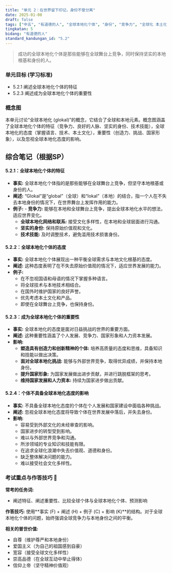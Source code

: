 ```yaml
---
title: "单元 2：在世界留下印记，身份不曾分离"
date: 2025-01-08
draft: false
tags: ["中五", "有道德的人", "全球本地化个体", "身份", "竞争力", "全球化 本土化"]
tingkatan: 5
bidang: "有道德的人"
standard_kandungan_id: "5.2"
---
```


> 成功的全球本地化个体是那些能够在全球舞台上竞争，同时保持坚实的本地根基和身份的人。

### 单元目标 (学习标准)

- 5.2.1 阐述全球本地化个体的特征
- 5.2.3 阐述成为全球本地化个体的重要性

### 概念图

本单元讨论“全球本地化 (glokal)”的概念，它结合了全球和本地元素。概念图涵盖了全球本地化个体的特征（竞争力、良好的人脉、坚实的身份、技术技能），全球本地化的态度（掌握语言、技术、本土文化），重要性（创造力、挑战、国家形象），以及忽视全球本地化态度的影响。

## 综合笔记（根据SP）

#### 5.2.1：全球本地化个体的特征

- **事实:** 全球本地化个体指的是那些能够在全球舞台上竞争，但坚守本地根基或身份的人。
- **阐述:** “Glokal”是“global”（全球）和“lokal”（本地）的结合，指一个人在不失去本地身份的情况下，在世界舞台上发挥作用的能力。
- **例子:** - **竞争力:** 能够在本地和全球舞台上竞争，提出全球本地化水平的想法，适应世界变化。
  - **全球本地化网络和联系:** 接受文化多样性，在本地和全球层面进行沟通。
  - **坚实的身份:** 保持原始价值观和文化。
  - **技术技能:** 及时调整技术，避免滥用技术损害身份。

#### 5.2.2：全球本地化个体的态度

- **事实:** 全球本地化个体展现出一种平衡全球需求与本地文化根基的态度。
- **阐述:** 这种态度表明了在不失去原始价值观的情况下，适应世界发展的能力。
- **例子:**
  - 在不忽视国语和母语的情况下掌握多种语言。
  - 将全球技术与本地技术相结合。
  - 在国外时维护国家的良好声誉。
  - 优先考虑本土文化和产品。
  - 即使在全球舞台上竞争，也保持身份。

#### 5.2.3：成为全球本地化个体的重要性

- **事实:** 全球本地化的态度是面对日益挑战的世界的重要方面。
- **阐述:** 这种重要性涵盖了个人发展、竞争力、国家形象和人力资本发展。
- **影响:**
  - **塑造具有创造力和创新精神的个体:** 培养高质量的态度和思维，具备知识和技能以做出决策。
  - **面对全球本地化挑战:** 能够与外部世界竞争，取得优异成绩，并保持本地身份。
  - **提升国家形象:** 为国家发展做出进步贡献，并进行跳脱框架的思考。
  - **维持国家发展和人力资本:** 持续为国家进步做出贡献。

#### 5.2.4：个体不具备全球本地化态度的影响

- **事实:** 不具备全球本地化态度的个体在个人发展和国家建设中面临各种挑战。
- **阐述:** 忽视全球本地化态度将导致个体在世界发展中落后，并失去身份。
- **影响:**
  - 容易受到外部文化的未经审查的影响。
  - 国家进步的转型受到影响。
  - 难以与外部世界竞争和沟通。
  - 所涉领域的专业知识和技能有限。
  - 在追求全球化浪潮中失去价值观、道德和身份。
  - 缺乏整体解决问题的能力。
  - 难以接受社会文化多样性。

### 考试重点与作答技巧 📝

**常考的任务词:**
- 阐述特征、阐述重要性、比较全球个体与全球本地化个体、预测影响

**作答技巧:**
使用**事实 (F) + 阐述 (H) + 例子 (C) + 影响 (K)**的结构。对于全球本地化个体的问题，始终强调全球竞争力与本地身份之间的平衡。

**相关的普世价值:**
- 自尊（维护尊严和本地身份）
- 爱国主义（为自己的祖国感到自豪）
- 宽容（接受全球文化多样性）
- 崇高品德（在全球互动中举止得体）
- 信仰上帝（坚守精神价值观）